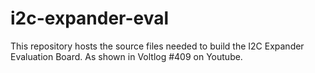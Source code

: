 # i2c-expander-eval
This repository hosts the source files needed to build the I2C Expander Evaluation Board.
As shown in Voltlog #409 on Youtube.
